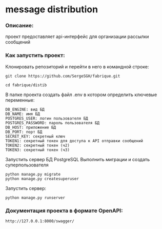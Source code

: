 # message distribution
### Описание:
проект предоставляет api-интерфейс для организации рассылки сообщений 


### Как запустить проект:

Клонировать репозиторий и перейти в него в командной строке:
```
git clone https://github.com/SergeSGH/fabrique.git
```
```
cd fabrique/distib
```

В папке проекта создать файл .env в котором определить ключевые переменные:
```
DB_ENGINE: вид БД
DB_NAME: имя БД
POSTGRES_USER: логин пользователя БД
POSTGRES_PASSWORD: пароль пользователя БД
DB_HOST: приложение БД 
DB_PORT: порт БД
SECRET_KEY: секретный ключ
TOKEN1: секретный токен для доступа к API отправки сообщений
TOKEN2: секретный токен (ч2)
TOKEN3: секретный токен (ч3)
```
Запустить сервер БД PostgreSQL
Выполнить миграции и создать суперпользователя 
```
python manage.py migrate
python manage.py createsuperuser

```
Запустить сервер:
```
python manage.py runserver
```

### Документация проекта в формате OpenAPI:

```
http://127.0.0.1:8000/swagger/
```
